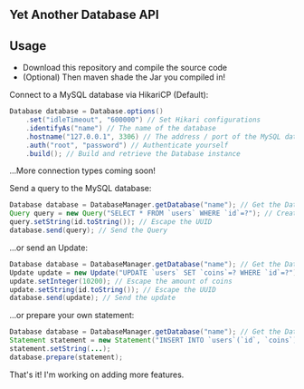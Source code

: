 Yet Another Database API
-----

Usage
-----
- Download this repository and compile the source code
- (Optional) Then maven shade the Jar you compiled in!

Connect to a MySQL database via HikariCP (Default):
```JAVA
Database database = Database.options()
    .set("idleTimeout", "600000") // Set Hikari configurations
    .identifyAs("name") // The name of the database
    .hostname("127.0.0.1", 3306) // The address / port of the MySQL database
    .auth("root", "password") // Authenticate yourself
    .build(); // Build and retrieve the Database instance
```
...More connection types coming soon!

Send a query to the MySQL database:
```JAVA
Database database = DatabaseManager.getDatabase("name"); // Get the Database instance you created
Query query = new Query("SELECT * FROM `users` WHERE `id`=?"); // Create a MySQL Query statement
query.setString(id.toString()); // Escape the UUID
database.send(query); // Send the Query
```
...or send an Update:
```JAVA
Database database = DatabaseManager.getDatabase("name"); // Get the Database instance you created
Update update = new Update("UPDATE `users` SET `coins`=? WHERE `id`=?"); // Create a MySQL Update statement
update.setInteger(10200); // Escape the amount of coins
update.setString(id.toString()); // Escape the UUID
database.send(update); // Send the update
```
...or prepare your own statement:
```JAVA
Database database = DatabaseManager.getDatabase("name"); // Get the Database instance you created
Statement statement = new Statement("INSERT INTO `users`(`id`, `coins`) VALUES(?, ?)");
statement.setString(...);
database.prepare(statement);
```

That's it! I'm working on adding more features.
